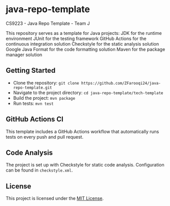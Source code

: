 # java-repo-template
CS9223 - Java Repo Template - Team J

This repository serves as a template for Java projects:
JDK for the runtime environment
JUnit for the testing framework
GitHub Actions for the continuous integration solution 
Checkstyle for the static analysis solution
Google Java Format for the code formatting solution
Maven for the package manager solution

## Getting Started

- Clone the repository: `git clone https://github.com/ZFarooqi24/java-repo-template.git`
- Navigate to the project directory: `cd java-repo-template/tech-template`
- Build the project: `mvn package`
- Run tests: `mvn test`

## GitHub Actions CI

This template includes a GitHub Actions workflow that automatically runs tests on every push and pull request.

## Code Analysis

The project is set up with Checkstyle for static code analysis. Configuration can be found in `checkstyle.xml`.

## License

This project is licensed under the [MIT License](LICENSE). 

